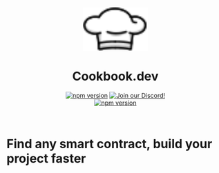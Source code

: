 <p align="center">
<br />
<a href="https://www.cookbook.dev">
  <img src="/public/logo.png" width="150" alt=""  />
</a>
<br />
</p>
<h1 align="center">Cookbook.dev</h1>
<p align="center">
<a href="https://www.npmjs.com/package/cookbookdev"><img src="https://img.shields.io/npm/v/cookbookdev?color=red&logo=npm" alt="npm version"/></a>
<a href="https://discord.gg/WzsfPcfHrk"><img alt="Join our Discord!" src="https://img.shields.io/discord/999863895634231316?color=7289da&label=discord&logo=discord&style=flat"/></a>
<br />
<a href="https://twitter.com/cookbook_dev"><img src="https://img.shields.io/twitter/follow/cookbook_dev" alt="npm version"/></a>

</p>
<br />

# Find any smart contract, build your project faster
